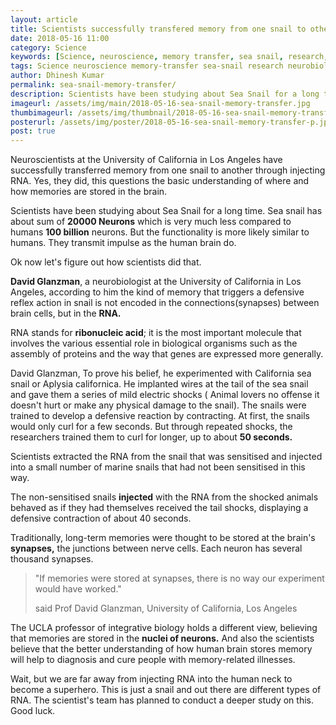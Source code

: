```yaml
---
layout: article
title: Scientists successfully transfered memory from one snail to other
date: 2018-05-16 11:00 
category: Science
keywords: [Science, neuroscience, memory transfer, sea snail, research, fosscrunch, neurobiologist, RNA, ribonucleic acid]
tags: Science neuroscience memory-transfer sea-snail research neurobiologist RNA ribonucleic-acid
author: Dhinesh Kumar
permalink: sea-snail-memory-transfer/
description: Scientists have been studying about Sea Snail for a long time. Sea snail has about sum of 20000 Neurons which is very much less compared to humans 100 billion neurons. But the functionality is more likely similar to humans. They transmit impulse as the human brain do
imageurl: /assets/img/main/2018-05-16-sea-snail-memory-transfer.jpg
thumbimageurl: /assets/img/thumbnail/2018-05-16-sea-snail-memory-transfer-t.jpg
posterurl: /assets/img/poster/2018-05-16-sea-snail-memory-transfer-p.jpg
post: true
---
```

<p><span class="first-letter">N</span>euroscientists at the University of California in Los Angeles have successfully transferred memory from one snail to another through injecting RNA. Yes, they did, this questions the basic understanding of where and how memories are stored in the brain.</p>
<p>Scientists have been studying about Sea Snail for a long time. Sea snail has about sum of <strong>20000 Neurons</strong> which is very much less compared to humans <strong>100 billion</strong> neurons. But the functionality is more likely similar to humans. They transmit impulse as the human brain do.</p>
<p>Ok now let's figure out how scientists did that.</p>
<p><strong>David Glanzman</strong>, a neurobiologist at the University of California in Los Angeles, according to him the kind of memory that triggers a defensive reflex action in snail is not encoded in the connections(synapses) between brain cells, but in the <strong>RNA.</strong></p>
<p>RNA stands for <strong>ribonucleic acid</strong>; it is the most important molecule that involves the various essential role in biological organisms such as the assembly of proteins and the way that genes are expressed more generally.</p>
<p>David Glanzman, To prove his belief, he experimented with California sea snail or Aplysia californica. He implanted wires at the tail of the sea snail and gave them a series of mild electric shocks ( Animal lovers no offense it doesn't hurt or make any physical damage to the snail). The snails were trained to develop a defensive reaction by contracting. At first, the snails would only curl for a few seconds. But through repeated shocks, the researchers trained them to curl for longer, up to about <strong>50 seconds.</strong></p>
<p>Scientists extracted the RNA from the snail that was sensitised and injected into a small number of marine snails that had not been sensitised in this way.</p>
<p>The non-sensitised snails <strong>injected</strong> with the RNA from the shocked animals behaved as if they had themselves received the tail shocks, displaying a defensive contraction of about 40 seconds.</p>
<p>Traditionally, long-term memories were thought to be stored at the brain's <strong>synapses,</strong> the junctions between nerve cells. Each neuron has several thousand synapses.</p>
<blockquote class="blockquote">
  <p class="mb-0">"If memories were stored at synapses, there is no way our experiment would have worked."
</p>
  <footer class="blockquote-footer"> said Prof David Glanzman, University of California, Los Angeles</footer>
  </blockquote>
<p>The UCLA professor of integrative biology holds a different view, believing that memories are stored in the <strong>nuclei of neurons.</strong> And also the scientists believe that the better understanding of how human brain stores memory will help to diagnosis and cure people with memory-related illnesses.</p>
<p>Wait, but we are far away from injecting RNA into the human neck to become a superhero. This is just a snail and out there are different types of RNA. The scientist's team has planned to conduct a deeper study on this. Good luck.</p>
